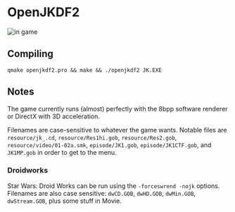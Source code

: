# OpenJKDF2

![in game](https://i.imgur.com/GH5Hgkx.png)

## Compiling

`qmake openjkdf2.pro && make && ./openjkdf2 JK.EXE`

## Notes

The game currently runs (almost) perfectly with the 8bpp software renderer or DirectX with 3D acceleration.

Filenames are case-sensitive to whatever the game wants. Notable files are `resource/jk_.cd`, `resource/Res1hi.gob`, `resource/Res2.gob`, `resource/video/01-02a.smk`, `episode/JK1.gob`, `episode/JK1CTF.gob`, and `JK1MP.gob` in order to get to the menu.

### Droidworks

Star Wars: Droid Works can be run using the `-forceswrend -nojk` options. Filenames are also case sensitive: `dwCD.GOB`, `dwHD.GOB`, `dwMin.GOB`, `dwStream.GOB`, plus some stuff in Movie.
